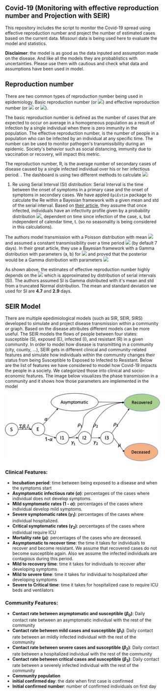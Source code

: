 ## Covid-19 (Monitoring with effective reproduction number and Projection with SEIR)

This repository includes the script to monitor the Covid-19 spread using effective reproduction number and project the number of estimated cases based on the current data. Missouri data is being used here to evaluate the model and statistics. 


**Disclaimer**: the model is as good as the data inputed and assumption made on the disease. And like all the models they are probablistics with uncertainties. Please use them with cautious and check what data and assumptions have been used in model.


## Reproduction number
There are two common types of reproduction number being used in epidemiology. Basic reproduction number (or <img src="https://render.githubusercontent.com/render/math?math=R_0">) and effective reproduction number (or <img src="https://render.githubusercontent.com/render/math?math=R_e"> or <img src="https://render.githubusercontent.com/render/math?math=R_t">). 

The basic reproduction number is defined as the number of cases that are expected to occur on average in a homogeneous population as a result of infection by a single individual when there is zero immunity in the population. The effective reproduction number, is the number of people in a population who can be infected by an individual at any specific time. The number can be used to monitor pathogen's transmissibility during an epidemic. Society's behavior such as social distancing, immunity due to vaccination or recovery, will impact this metric.


The reproduction number, R, is the average number of secondary cases of disease caused by a single infected individual over his or her infectious period. .
The dashboard is using two different methods to calculate <img src="https://render.githubusercontent.com/render/math?math=R_e">:

1. Re using Serial Interval (SI) distribution: 
  Serial Interval is the time between the onset of symptoms in a primary case and the onset of symptoms in secondary cases. We have appled `EpiEstim` package to calculate the Re within a Bayesian framework with a given mean and std of the serial interval. Based on [their article](https://www.ncbi.nlm.nih.gov/pmc/articles/PMC3816335/), they assume that once infected, individuals have an infectivity profile given by a probability distribution <img src="https://render.githubusercontent.com/render/math?math=W_s">, dependent on time since infection of the case, s, but independent of calendar time, t. (so no seasonality is being considered in this calculations). 
  
  The authors model transmission with a Poisson distribution with mean <img src="https://render.githubusercontent.com/render/math?math=R_t%5Csum_{s=1}^{t} I_{t-s} W_S"> and assumed a constant transmissibility over a time period <img src="https://render.githubusercontent.com/render/math?math=%5Ctau"> (by default 7 days). In their great article, they use a Bayesian framework with a Gamma distribution with parameters (a, b) for <img src="https://render.githubusercontent.com/render/math?math=R_t"> and proved that the posterior would be a Gamma distribution with parameters <img src="https://render.githubusercontent.com/render/math?math=(a+%5Csum_{s=t-%5Ctau%2B1}^{t}I_s , %5Cfrac{1}{%5cfrac{1}{b}%2B%5Csum_{s=t-%5Ctau%2B1}^{t}%5CTau})">
  
  As shown above, the estimates of effective reproduction number highly depends on the <img src="https://render.githubusercontent.com/render/math?math=W_s"> which is approximated by distribution of serial intervals (SI). The authors assumed SI is Gamma distributed with it's mean and std from a truncated Normal distribution. The mean and standard deviation we used for SI are **4.7** and **2.9** days.


## SEIR Model

There are multiple epedimiological models (such as SIR, SEIR, SIRS) developed to simulate and project disease transmission within a community or graph. Based on the disease attributes different models can be more useful. The SEIR models the flows of people between four states: susceptible (S), exposed (E), infected (I), and resistant (R) in a given community. In order to model how disease is transmitting in a community (city, county, ...), SEIR gets in different clinical and community-related features and simulate how individuals within the community changes their status from being Susceptible to Exposed to Infected to Resistant. Below are the list of features we have considered to model how Covid-19 impacts the people in a society. We categorized those into clinical and socio-economic features. The image below visualizes the phase transmission in a community and it shows how those parameters are implemented in the model

![](images/SEIR.jpg)

### Clinical Features:

- **Incubation period**: time between being exposed to a disease and when the symptoms start
- **Asymptomatic infectious rate ($\alpha$)**: percentages of the cases where individual does not develop symptoms.
- **Mild symptomatic rates (1 - $\alpha$)**: percentages of the cases where individual develop mild symptoms.
- **Severe symptomatic rates ($\gamma_1$)**: percentages of the cases where individual hospitalized.
- **Critical symptomatic rates ($\gamma_2$)**: percentages of the cases where individual require ICU
- **Mortality rate ($\mu$)**: percentages of the cases who are deceased.
- **Asymptomatic to recover time**: the time it takes for individuals to recover and become resistant. We assume that recovered cases do not become susceptible again. Also we assume the infected individuals are contagious during this period.
- **Mild to recovery time**: time it takes for individuals to recover after developing symptoms
- **Mild to severe time**: time it takes for individual to hospitalized after developing symptoms
- **Severe to Critical time**: time it takes for hospitalized case to require ICU beds and ventilators

### Community Features:
- **Contact rate between asymptomatic and susceptible ($\beta_0$)**: Daily contact rate between an asymptomatic individual with the rest of the community
- **Contact rate between mild cases and susceptible ($\beta_1$)**: Daily contact rate between an mildly infected individual with the rest of the community
- **Contact rate between severe cases and susceptible ($\beta_2$)**: Daily contact rate between a hospitalized individual with the rest of the community
- **Contact rate between critical cases and susceptible ($\beta_3$)**: Daily contact rate between a severely infected individual with the rest of the community
- **Community population**
- **initial confirmed day**: the date when first case is confirmed
- **Initial confirmed number**: number of confirmed individuals on first day


